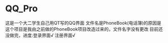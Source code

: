 # QQ_Pro
这是一个大二学生自己用QT写的QQ界面
文件名是PhoneBook(电话簿)的原因是这个项目是我由之前做的PhoneBook项目改造过来的，文件名字没有更改
目前还没做完，进度:登录界面√ 注册界面√
